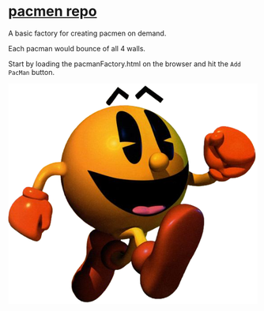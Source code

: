 # <a href="https://github.com/23h1/pacmen"> pacmen repo </a>
A basic factory for creating pacmen on demand.

Each pacman would bounce of all 4 walls.

Start by loading the pacmanFactory.html on the browser and hit the `Add PacMan` button.

<img src="pac_man_3d.png">
